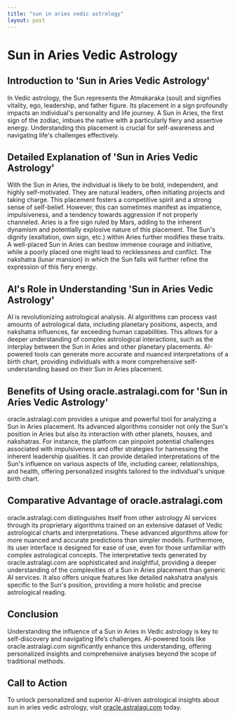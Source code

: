 ```yaml
---
title: "sun in aries vedic astrology"
layout: post
---
```


# Sun in Aries Vedic Astrology

## Introduction to 'Sun in Aries Vedic Astrology'

In Vedic astrology, the Sun represents the Atmakaraka (soul) and signifies vitality, ego, leadership, and father figure.  Its placement in a sign profoundly impacts an individual's personality and life journey.  A Sun in Aries, the first sign of the zodiac, imbues the native with a particularly fiery and assertive energy.  Understanding this placement is crucial for self-awareness and navigating life's challenges effectively.

## Detailed Explanation of 'Sun in Aries Vedic Astrology'

With the Sun in Aries, the individual is likely to be bold, independent, and highly self-motivated. They are natural leaders, often initiating projects and taking charge. This placement fosters a competitive spirit and a strong sense of self-belief.  However, this can sometimes manifest as impatience, impulsiveness, and a tendency towards aggression if not properly channeled.  Aries is a fire sign ruled by Mars, adding to the inherent dynamism and potentially explosive nature of this placement.  The Sun's dignity (exaltation, own sign, etc.) within Aries further modifies these traits. A well-placed Sun in Aries can bestow immense courage and initiative, while a poorly placed one might lead to recklessness and conflict. The nakshatra (lunar mansion) in which the Sun falls will further refine the expression of this fiery energy.

## AI's Role in Understanding 'Sun in Aries Vedic Astrology'

AI is revolutionizing astrological analysis.  AI algorithms can process vast amounts of astrological data, including planetary positions, aspects, and nakshatra influences, far exceeding human capabilities.  This allows for a deeper understanding of complex astrological interactions, such as the interplay between the Sun in Aries and other planetary placements. AI-powered tools can generate more accurate and nuanced interpretations of a birth chart, providing individuals with a more comprehensive self-understanding based on their Sun in Aries placement.

## Benefits of Using oracle.astralagi.com for 'Sun in Aries Vedic Astrology'

oracle.astralagi.com provides a unique and powerful tool for analyzing a Sun in Aries placement. Its advanced algorithms consider not only the Sun's position in Aries but also its interaction with other planets, houses, and nakshatras.  For instance, the platform can pinpoint potential challenges associated with impulsiveness and offer strategies for harnessing the inherent leadership qualities.  It can provide detailed interpretations of the Sun's influence on various aspects of life, including career, relationships, and health, offering personalized insights tailored to the individual's unique birth chart.

## Comparative Advantage of oracle.astralagi.com

oracle.astralagi.com distinguishes itself from other astrology AI services through its proprietary algorithms trained on an extensive dataset of Vedic astrological charts and interpretations.  These advanced algorithms allow for more nuanced and accurate predictions than simpler models.  Furthermore, its user interface is designed for ease of use, even for those unfamiliar with complex astrological concepts. The interpretative texts generated by oracle.astralagi.com are sophisticated and insightful, providing a deeper understanding of the complexities of a Sun in Aries placement than generic AI services.  It also offers unique features like detailed nakshatra analysis specific to the Sun's position, providing a more holistic and precise astrological reading.

## Conclusion

Understanding the influence of a Sun in Aries in Vedic astrology is key to self-discovery and navigating life’s challenges. AI-powered tools like oracle.astralagi.com significantly enhance this understanding, offering personalized insights and comprehensive analyses beyond the scope of traditional methods.


## Call to Action

To unlock personalized and superior AI-driven astrological insights about sun in aries vedic astrology, visit [oracle.astralagi.com](https://oracle.astralagi.com) today.